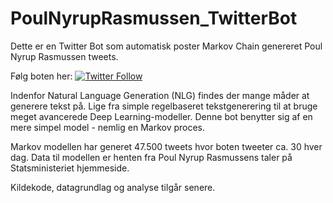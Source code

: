 # PoulNyrupRasmussen_TwitterBot

Dette er en Twitter Bot som automatisk poster Markov Chain genereret Poul Nyrup Rasmussen tweets.

Følg boten her:
[![Twitter Follow](https://img.shields.io/twitter/follow/botpoul.svg?style=social)](https://twitter.com/botpoul)

Indenfor Natural Language Generation (NLG) findes der mange måder at generere tekst på. Lige fra simple regelbaseret tekstgenerering til at bruge meget avancerede Deep Learning-modeller. Denne bot benytter sig af en mere simpel model - nemlig en Markov proces.

Markov modellen har generet 47.500 tweets hvor boten tweeter ca. 30 hver dag.
Data til modellen er henten fra Poul Nyrup Rasmussens taler på Statsministeriet hjemmeside.

Kildekode, datagrundlag og analyse tilgår senere.
